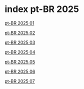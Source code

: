 # index pt-BR 2025

<a href="./01">pt-BR 2025 01</a>

<a href="./02">pt-BR 2025 02</a>

<a href="./03">pt-BR 2025 03</a>

<a href="./04">pt-BR 2025 04</a>

<a href="./05">pt-BR 2025 05</a>

<a href="./06">pt-BR 2025 06</a>

<a href="./07">pt-BR 2025 07</a>
